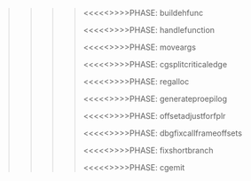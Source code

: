 >>>><<<<<>>>>PHASE: buildehfunc
>>>>
>>>><<<<<>>>>PHASE: handlefunction
>>>>
>>>><<<<<>>>>PHASE: moveargs
>>>>
>>>><<<<<>>>>PHASE: cgsplitcriticaledge
>>>>
>>>><<<<<>>>>PHASE: regalloc
>>>>
>>>><<<<<>>>>PHASE: generateproepilog
>>>>
>>>><<<<<>>>>PHASE: offsetadjustforfplr
>>>>
>>>><<<<<>>>>PHASE: dbgfixcallframeoffsets
>>>>
>>>><<<<<>>>>PHASE: fixshortbranch
>>>>
>>>><<<<<>>>>PHASE: cgemit
